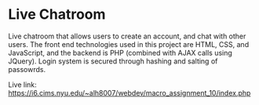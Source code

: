 # Live Chatroom 

Live chatroom that allows users to create an account, and chat with other users. The front end technologies used in this project are HTML, CSS, and JavaScript, and the backend is PHP (combined with AJAX calls using JQuery). Login system is secured through hashing and salting of passowrds. 

Live link: https://i6.cims.nyu.edu/~alh8007/webdev/macro_assignment_10/index.php 
